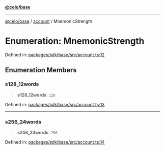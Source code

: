 [**@celo/base**](../../README.md)

***

[@celo/base](../../README.md) / [account](../README.md) / MnemonicStrength

# Enumeration: MnemonicStrength

Defined in: [packages/sdk/base/src/account.ts:12](https://github.com/celo-org/developer-tooling/blob/master/packages/sdk/base/src/account.ts#L12)

## Enumeration Members

### s128\_12words

> **s128\_12words**: `128`

Defined in: [packages/sdk/base/src/account.ts:13](https://github.com/celo-org/developer-tooling/blob/master/packages/sdk/base/src/account.ts#L13)

***

### s256\_24words

> **s256\_24words**: `256`

Defined in: [packages/sdk/base/src/account.ts:14](https://github.com/celo-org/developer-tooling/blob/master/packages/sdk/base/src/account.ts#L14)
